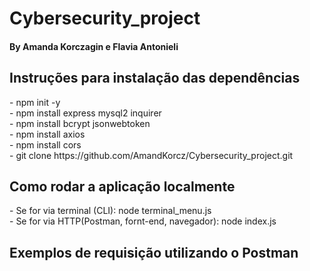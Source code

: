 # Cybersecurity_project
<h4> By Amanda Korczagin e Flavia Antonieli</h4> 

<h2>Instruções para instalação das dependências</h2>
 - npm init -y <br>
 - npm install express mysql2 inquirer<br>
 - npm install bcrypt jsonwebtoken <br>
 - npm install axios <br>
 - npm install cors <br>
 - git clone https://github.com/AmandKorcz/Cybersecurity_project.git <br>

 <h2>Como rodar a aplicação localmente</h2>
 - Se for via terminal (CLI): node terminal_menu.js <br>
 - Se for via HTTP(Postman, fornt-end, navegador): node index.js <br>

 <h2>Exemplos de requisição utilizando o Postman</h2>
 
